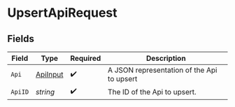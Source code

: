 # UpsertApiRequest


## Fields

| Field                                       | Type                                        | Required                                    | Description                                 |
| ------------------------------------------- | ------------------------------------------- | ------------------------------------------- | ------------------------------------------- |
| `Api`                                       | [ApiInput](../../Models/Shared/ApiInput.md) | :heavy_check_mark:                          | A JSON representation of the Api to upsert  |
| `ApiID`                                     | *string*                                    | :heavy_check_mark:                          | The ID of the Api to upsert.                |